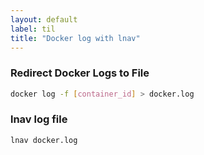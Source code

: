 ```yaml
---
layout: default
label: til
title: "Docker log with lnav"
---
```


### Redirect Docker Logs to File
```bash
docker log -f [container_id] > docker.log
```

### lnav log file
```bash
lnav docker.log
```

